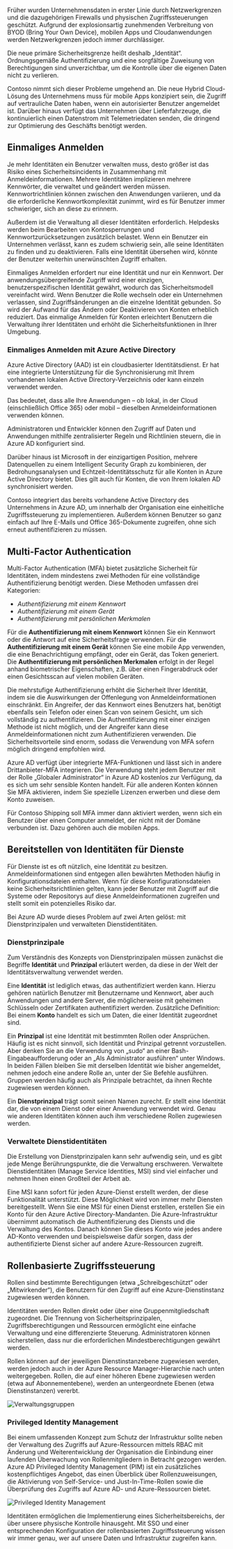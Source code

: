 Früher wurden Unternehmensdaten in erster Linie durch Netzwerkgrenzen und die dazugehörigen Firewalls und physischen Zugriffssteuerungen geschützt. Aufgrund der explosionsartig zunehmenden Verbreitung von BYOD (Bring Your Own Device), mobilen Apps und Cloudanwendungen werden Netzwerkgrenzen jedoch immer durchlässiger. 

Die neue primäre Sicherheitsgrenze heißt deshalb „Identität“. Ordnungsgemäße Authentifizierung und eine sorgfältige Zuweisung von Berechtigungen sind unverzichtbar, um die Kontrolle über die eigenen Daten nicht zu verlieren.

Contoso nimmt sich dieser Probleme umgehend an. Die neue Hybrid Cloud-Lösung des Unternehmens muss für mobile Apps konzipiert sein, die Zugriff auf vertrauliche Daten haben, wenn ein autorisierter Benutzer angemeldet ist. Darüber hinaus verfügt das Unternehmen über Lieferfahrzeuge, die kontinuierlich einen Datenstrom mit Telemetriedaten senden, die dringend zur Optimierung des Geschäfts benötigt werden.

## <a name="single-sign-on"></a>Einmaliges Anmelden

Je mehr Identitäten ein Benutzer verwalten muss, desto größer ist das Risiko eines Sicherheitsincidents in Zusammenhang mit Anmeldeinformationen. Mehrere Identitäten implizieren mehrere Kennwörter, die verwaltet und geändert werden müssen. Kennwortrichtlinien können zwischen den Anwendungen variieren, und da die erforderliche Kennwortkomplexität zunimmt, wird es für Benutzer immer schwieriger, sich an diese zu erinnern.

Außerdem ist die Verwaltung all dieser Identitäten erforderlich. Helpdesks werden beim Bearbeiten von Kontosperrungen und Kennwortzurücksetzungen zusätzlich belastet. Wenn ein Benutzer ein Unternehmen verlässt, kann es zudem schwierig sein, alle seine Identitäten zu finden und zu deaktivieren. Falls eine Identität übersehen wird, könnte der Benutzer weiterhin unerwünschten Zugriff erhalten.

Einmaliges Anmelden erfordert nur eine Identität und nur ein Kennwort. Der anwendungsübergreifende Zugriff wird einer einzigen, benutzerspezifischen Identität gewährt, wodurch das Sicherheitsmodell vereinfacht wird. Wenn Benutzer die Rolle wechseln oder ein Unternehmen verlassen, sind Zugriffsänderungen an die einzelne Identität gebunden. So wird der Aufwand für das Ändern oder Deaktivieren von Konten erheblich reduziert. Das einmalige Anmelden für Konten erleichtert Benutzern die Verwaltung ihrer Identitäten und erhöht die Sicherheitsfunktionen in Ihrer Umgebung.

### <a name="sso-with-azure-active-directory"></a>Einmaliges Anmelden mit Azure Active Directory

Azure Active Directory (AAD) ist ein cloudbasierter Identitätsdienst. Er hat eine integrierte Unterstützung für die Synchronisierung mit Ihrem vorhandenen lokalen Active Directory-Verzeichnis oder kann einzeln verwendet werden.

Das bedeutet, dass alle Ihre Anwendungen – ob lokal, in der Cloud (einschließlich Office 365) oder mobil – dieselben Anmeldeinformationen verwenden können. 

Administratoren und Entwickler können den Zugriff auf Daten und Anwendungen mithilfe zentralisierter Regeln und Richtlinien steuern, die in Azure AD konfiguriert sind.

Darüber hinaus ist Microsoft in der einzigartigen Position, mehrere Datenquellen zu einem Intelligent Security Graph zu kombinieren, der Bedrohungsanalysen und Echtzeit-Identitätsschutz für alle Konten in Azure Active Directory bietet. Dies gilt auch für Konten, die von Ihrem lokalen AD synchronisiert werden.

Contoso integriert das bereits vorhandene Active Directory des Unternehmens in Azure AD, um innerhalb der Organisation eine einheitliche Zugriffssteuerung zu implementieren. Außerdem können Benutzer so ganz einfach auf Ihre E-Mails und Office 365-Dokumente zugreifen, ohne sich erneut authentifizieren zu müssen.

## <a name="multi-factor-authentication"></a>Multi-Factor Authentication

Multi-Factor Authentication (MFA) bietet zusätzliche Sicherheit für Identitäten, indem mindestens zwei Methoden für eine vollständige Authentifizierung benötigt werden. Diese Methoden umfassen drei Kategorien:

- *Authentifizierung mit einem Kennwort*
- *Authentifizierung mit einem Gerät*
- *Authentifizierung mit persönlichen Merkmalen*

Für die **Authentifizierung mit einem Kennwort** können Sie ein Kennwort oder die Antwort auf eine Sicherheitsfrage verwenden. Für die **Authentifizierung mit einem Gerät** können Sie eine mobile App verwenden, die eine Benachrichtigung empfängt, oder ein Gerät, das Token generiert. Die **Authentifizierung mit persönlichen Merkmalen** erfolgt in der Regel anhand biometrischer Eigenschaften, z.B. über einen Fingerabdruck oder einen Gesichtsscan auf vielen mobilen Geräten.

Die mehrstufige Authentifizierung erhöht die Sicherheit Ihrer Identität, indem sie die Auswirkungen der Offenlegung von Anmeldeinformationen einschränkt. Ein Angreifer, der das Kennwort eines Benutzers hat, benötigt ebenfalls sein Telefon oder einen Scan von seinem Gesicht, um sich vollständig zu authentifizieren. Die Authentifizierung mit einer einzigen Methode ist nicht möglich, und der Angreifer kann diese Anmeldeinformationen nicht zum Authentifizieren verwenden. Die Sicherheitsvorteile sind enorm, sodass die Verwendung von MFA sofern möglich dringend empfohlen wird.

Azure AD verfügt über integrierte MFA-Funktionen und lässt sich in andere Drittanbieter-MFA integrieren. Die Verwendung steht jedem Benutzer mit der Rolle „Globaler Administrator“ in Azure AD kostenlos zur Verfügung, da es sich um sehr sensible Konten handelt. Für alle anderen Konten können Sie MFA aktivieren, indem Sie spezielle Lizenzen erwerben und diese dem Konto zuweisen.

Für Contoso Shipping soll MFA immer dann aktiviert werden, wenn sich ein Benutzer über einen Computer anmeldet, der nicht mit der Domäne verbunden ist. Dazu gehören auch die mobilen Apps.

## <a name="providing-identities-to-services"></a>Bereitstellen von Identitäten für Dienste

Für Dienste ist es oft nützlich, eine Identität zu besitzen. Anmeldeinformationen sind entgegen allen bewährten Methoden häufig in Konfigurationsdateien enthalten. Wenn für diese Konfigurationsdateien keine Sicherheitsrichtlinien gelten, kann jeder Benutzer mit Zugriff auf die Systeme oder Repositorys auf diese Anmeldeinformationen zugreifen und stellt somit ein potenzielles Risiko dar.

Bei Azure AD wurde dieses Problem auf zwei Arten gelöst: mit Dienstprinzipalen und verwalteten Dienstidentitäten.

### <a name="service-principals"></a>Dienstprinzipale

Zum Verständnis des Konzepts von Dienstprinzipalen müssen zunächst die Begriffe **Identität** und **Prinzipal** erläutert werden, da diese in der Welt der Identitätsverwaltung verwendet werden.

Eine **Identität** ist lediglich etwas, das authentifiziert werden kann. Hierzu gehören natürlich Benutzer mit Benutzername und Kennwort, aber auch Anwendungen und andere Server, die möglicherweise mit geheimen Schlüsseln oder Zertifikaten authentifiziert werden. Zusätzliche Definition: Bei einem **Konto** handelt es sich um Daten, die einer Identität zugeordnet sind.

Ein **Prinzipal** ist eine Identität mit bestimmten Rollen oder Ansprüchen. Häufig ist es nicht sinnvoll, sich Identität und Prinzipal getrennt vorzustellen. Aber denken Sie an die Verwendung von „sudo“ an einer Bash-Eingabeaufforderung oder an „Als Administrator ausführen“ unter Windows. In beiden Fällen bleiben Sie mit derselben Identität wie bisher angemeldet, nehmen jedoch eine andere Rolle an, unter der Sie Befehle ausführen. Gruppen werden häufig auch als Prinzipale betrachtet, da ihnen Rechte zugewiesen werden können.

Ein **Dienstprinzipal** trägt somit seinen Namen zurecht. Er stellt eine Identität dar, die von einem Dienst oder einer Anwendung verwendet wird. Genau wie anderen Identitäten können auch ihm verschiedene Rollen zugewiesen werden. 

### <a name="managed-service-identities"></a>Verwaltete Dienstidentitäten

Die Erstellung von Dienstprinzipalen kann sehr aufwendig sein, und es gibt jede Menge Berührungspunkte, die die Verwaltung erschweren. Verwaltete Dienstidentitäten (Manage Service Identities, MSI) sind viel einfacher und nehmen Ihnen einen Großteil der Arbeit ab. 

Eine MSI kann sofort für jeden Azure-Dienst erstellt werden, der diese Funktionalität unterstützt. Diese Möglichkeit wird von immer mehr Diensten bereitgestellt. Wenn Sie eine MSI für einen Dienst erstellen, erstellen Sie ein Konto für den Azure Active Directory-Mandanten. Die Azure-Infrastruktur übernimmt automatisch die Authentifizierung des Diensts und die Verwaltung des Kontos. Danach können Sie dieses Konto wie jedes andere AD-Konto verwenden und beispielsweise dafür sorgen, dass der authentifizierte Dienst sicher auf andere Azure-Ressourcen zugreift.

## <a name="role-based-access-control"></a>Rollenbasierte Zugriffssteuerung

Rollen sind bestimmte Berechtigungen (etwa „Schreibgeschützt“ oder „Mitwirkender“), die Benutzern für den Zugriff auf eine Azure-Dienstinstanz zugewiesen werden können. 

Identitäten werden Rollen direkt oder über eine Gruppenmitgliedschaft zugeordnet. Die Trennung von Sicherheitsprinzipalen, Zugriffsberechtigungen und Ressourcen ermöglicht eine einfache Verwaltung und eine differenzierte Steuerung. Administratoren können sicherstellen, dass nur die erforderlichen Mindestberechtigungen gewährt werden.

Rollen können auf der jeweiligen Dienstinstanzebene zugewiesen werden, werden jedoch auch in der Azure Resource Manager-Hierarchie nach unten weitergegeben. Rollen, die auf einer höheren Ebene zugewiesen werden (etwa auf Abonnementebene), werden an untergeordnete Ebenen (etwa Dienstinstanzen) vererbt. 

<!--TODO: replace with final media which was submitted for Design-for-security-in-azure -->
![Verwaltungsgruppen](../media-draft/3-role-assignment-scope.png)

### <a name="privileged-identity-management"></a>Privileged Identity Management

Bei einem umfassenden Konzept zum Schutz der Infrastruktur sollte neben der Verwaltung des Zugriffs auf Azure-Ressourcen mittels RBAC mit Änderung und Weiterentwicklung der Organisation die Einbindung einer laufenden Überwachung von Rollenmitgliedern in Betracht gezogen werden. Azure AD Privileged Identity Management (PIM) ist ein zusätzliches kostenpflichtiges Angebot, das einen Überblick über Rollenzuweisungen, die Aktivierung von Self-Service- und Just-In-Time-Rollen sowie die Überprüfung des Zugriffs auf Azure AD- und Azure-Ressourcen bietet.

<!--TODO: replace with final media which was submitted for Design-for-security-in-azure -->
![Privileged Identity Management](../media-COPIED-FROM-DESIGNFORSECURITY/PIM_Dashboard.PNG)

Identitäten ermöglichen die Implementierung eines Sicherheitsbereichs, der über unsere physische Kontrolle hinausgeht. Mit SSO und einer entsprechenden Konfiguration der rollenbasierten Zugriffssteuerung wissen wir immer genau, wer auf unsere Daten und Infrastruktur zugreifen kann.